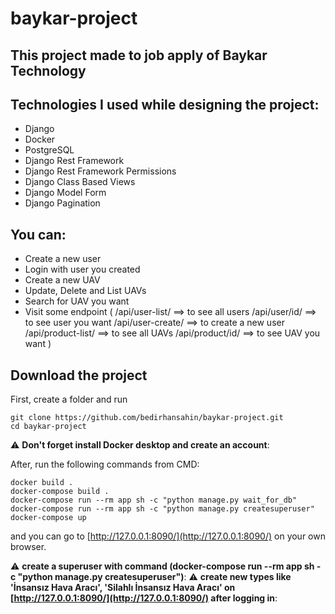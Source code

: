 # baykar-project
## This project made to job apply of Baykar Technology


## Technologies I used while designing the project:


- Django
- Docker
- PostgreSQL
- Django Rest Framework
- Django Rest Framework Permissions
- Django Class Based Views
- Django Model Form
- Django Pagination


## You can:


- Create a new user
- Login with user you created
- Create a new UAV
- Update, Delete and List UAVs
- Search for UAV you want
- Visit some endpoint
    (
        /api/user-list/     ==> to see all users
        /api/user/id/       ==> to see user you want
        /api/user-create/   ==> to create a new user
        /api/product-list/  ==> to see all UAVs
        /api/product/id/    ==> to see UAV you want
    )


## Download the project

First, create a folder and run
```
git clone https://github.com/bedirhansahin/baykar-project.git
cd baykar-project
```
:warning: **Don't forget install Docker desktop and create an account**:

After, run the following commands from CMD:
```
docker build .
docker-compose build .
docker-compose run --rm app sh -c "python manage.py wait_for_db"
docker-compose run --rm app sh -c "python manage.py createsuperuser"
docker-compose up
```

and you can go to [http://127.0.0.1:8090/](http://127.0.0.1:8090/) on your own browser.

:warning: **create a superuser with command (docker-compose run --rm app sh -c "python manage.py createsuperuser")**:
:warning: **create new types like 'İnsansız Hava Aracı', 'Silahlı İnsansız Hava Aracı' on [http://127.0.0.1:8090/](http://127.0.0.1:8090/) after logging in**: